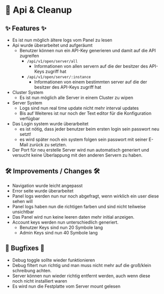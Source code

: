 # 🚀 Api & Cleanup

## ✨ Features ✨

* Es ist nun möglich ältere logs vom Panel zu lesen
* Api wurde überarbeitet und aufgeräumt
    * Benutzer können nun ein API-Key generieren und damit auf die API zugreifen
        * `/api/v1/open/server/all`
            * Informationen von allen servern auf die der besitzer des API-Keys zugriff hat
        * `/api/v1/open/server/:instance`
            * Informationen von einem bestimmten server auf die der besitzer des API-Keys zugriff hat
* Cluster System
    * Es ist nun möglich alle Server in einem Cluster zu wipen
* Server System
    * Logs sind nun real time update nicht mehr interval updates
    * Bis auf Weiteres ist nur noch der Text editor für die Konfiguration verfügbar
* Das Login system wurde überarbeitet
    * es ist nötig, dass jeder benutzer beim ersten login sein passwort neu setzt!
    * es wird später noch ein system folgen sein passwort mit seiner E-Mail zurück zu setzten.
* Der Port für neu erstelle Server wird nun automatisch generiert und versucht keine Überlappung mit den anderen Servern
  zu haben.

## 🛠️ Improvements / Changes 🛠️

* Navigation wurde leicht angepasst
* Error seite wurde überarbeitet
* Panel logs werden nun nur noch abgefragt, wenn wirklich ein user diese sehen will
* Panel logs haben nun die richtigen farben und sind nicht teilweise unsichtbar
* Das Panel wird nun keine leeren daten mehr initial anzeigen.
* Account keys werden nun unterschiedlich generiert.
    * Benutzer Keys sind nun 20 Symbole lang
    * Admin Keys sind nun 40 Symbole lang

## 🐛 Bugfixes 🐛

* Debug toggle sollte wieder funktionieren
* Debug filtert nun richtig und man muss nicht mehr auf die groß/klein schreibung achten.
* Server können nun wieder richtig entfernt werden, auch wenn diese noch nicht installiert waren
* Es wird nun die Festplatte vom Server mount gelesen 